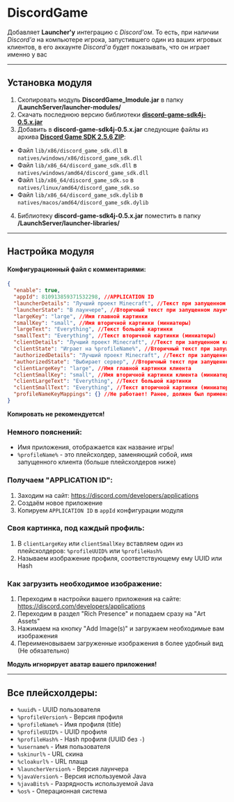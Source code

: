 # DiscordGame

Добавляет **Launcher'у** интеграцию с *Discord'ом*. То есть, при наличии *Discord'а* на компьютере игрока, запустившего
один из ваших игровых клиентов, в его аккаунте *Discord'а* будет показывать, что он играет именно у вас

---

## Установка модуля

1. Скопировать модуль **DiscordGame_lmodule.jar** в папку **/LaunchServer/launcher-modules/**
2. Скачать последнюю версию библиотеки **[discord-game-sdk4j-0.5.x.jar]**
3. Добавить в **discord-game-sdk4j-0.5.x.jar** следующие файлы из архива **[Discord Game SDK 2.5.6 ZIP]**:
- Файл `lib/x86/discord_game_sdk.dll` в `natives/windows/x86/discord_game_sdk.dll`
- Файл `lib/x86_64/discord_game_sdk.dll` в `natives/windows/amd64/discord_game_sdk.dll`
- Файл `lib/x86_64/discord_game_sdk.so` в `natives/linux/amd64/discord_game_sdk.so`
- Файл `lib/x86_64/discord_game_sdk.dylib` в `natives/macos/amd64/discord_game_sdk.dylib`
4. Библиотеку **discord-game-sdk4j-0.5.x.jar** поместить в папку **/LaunchServer/launcher-libraries/**

---

## Настройка модуля

#### Конфигурационный файл с комментариями:
```json
{
  "enable": true,
  "appId": 810913859371532298, //APPLICATION ID
  "launcherDetails": "Лучший проект Minecraft", //Текст при запущенном лаунчере (не авторизован)
  "launcherState": "В лаунчере", //Вторичный текст при запущенном лаунчере (не авторизован)
  "largeKey": "large", //Имя главной картинки
  "smallKey": "small", //Имя вторичной картинки (миниатюры)
  "largeText": "Everything", //Текст большой картинки
  "smallText": "Everything", //Текст вторичной картинки (миниатюры)
  "clientDetails": "Лучший проект Minecraft", //Текст при запущенном клиенте
  "clientState": "Играет на %profileName%", //Вторичный текст при запущенном клиенте
  "authorizedDetails": "Лучший проект Minecraft", //Текст при запущенном лаунчере (авторизован)
  "authorizedState": "Выбирает сервер", //Вторичный текст при запущенном лаунчере (авторизован)
  "clientLargeKey": "large", //Имя главной картинки клиента
  "clientSmallKey": "small", //Имя вторичной картинки клиента (миниатюры)
  "clientLargeText": "Everything", //Текст большой картинки
  "clientSmallText": "Everything", //Текст вторичной картинки (миниатюры)
  "profileNameKeyMappings": {} //Не работает! Ранее, должен был применять изображения к профилям
}
```
**Копировать не рекомендуется!**

### Немного пояснений:
- Имя приложения, отображается как название игры!
- `%profileName%` - это плейсхолдер, заменяющий собой, имя запущенного клиента (больше плейсхолдеров ниже)

### Получаем "APPLICATION ID":
1. Заходим на сайт: https://discord.com/developers/applications
2. Создаём новое приложение
3. Копируем `APPLICATION ID` в `appId` конфигурации модуля

### Своя картинка, под каждый профиль:
1. В `clientLargeKey` или `clientSmallKey` вставляем один из плейсхолдеров: `%profileUUID%` или `%profileHash%`
2. Называем изображение профиля, соответствующему ему UUID или Hash

### Как загрузить необходимое изображение:
1. Переходим в настройки вашего приложения на сайте: https://discord.com/developers/applications
2. Переходим в раздел "Rich Presence" и попадаем сразу на "Art Assets"
3. Нажимаем на кнопку "Add Image(s)" и загружаем необходимые вам изображения
4. Переименовываем загруженные изображения в более удобный вид (Не обязательно)

**Модуль игнорирует аватар вашего приложения!**

---

## Все плейсхолдеры:

- `%uuid%` - UUID пользователя
- `%profileVersion%` - Версия профиля
- `%profileName%` - Имя профиля (title)
- `%profileUUID%` - UUID профиля
- `%profileHash%` - Hash профиля (UUID без `-`)
- `%username%` - Имя пользователя
- `%skinurl%` - URL скина
- `%cloakurl%` - URL плаща
- `%launcherVersion%` - Версия лаунчера
- `%javaVersion%` - Версия используемой Java
- `%javaBits%` - Разрядность используемой Java
- `%os%` - Операционная система

[discord-game-sdk4j-0.5.x.jar]: https://github.com/JnCrMx/discord-game-sdk4j/releases

[Discord Game SDK 2.5.6 ZIP]: https://dl-game-sdk.discordapp.net/2.5.6/discord_game_sdk.zip
